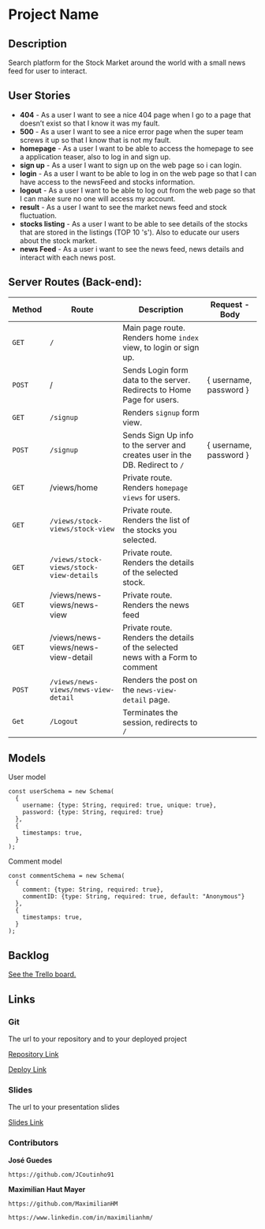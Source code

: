 # Project Name



## Description

Search platform for the Stock Market around the world with a small news feed for user to interact.

## User Stories

- **404** - As a user I want to see a nice 404 page when I go to a page that doesn’t exist so that I know it was my fault.
- **500** - As a user I want to see a nice error page when the super team screws it up so that I know that is not my fault.
- **homepage** - As a user I want to be able to access the homepage to see a application teaser, also to log in and sign up.
- **sign up** - As a user I want to sign up on the web page so i can login.
- **login** - As a user I want to be able to log in on the web page so that I can have access to the newsFeed and stocks information.
- **logout** - As a user I want to be able to log out from the web page so that I can make sure no one will access my account.
- **result** - As a user I want to see the market news feed and stock fluctuation. 
- **stocks listing** - As a user I want to be able to see details of the stocks that are stored in the listings (TOP 10 's'). Also to educate our users about the stock market.
- **news Feed** -  As a user i want to see the news feed, news details and interact with each news post.



## Server Routes (Back-end):

| **Method** | **Route**                               | **Description**                                              | Request - Body         |
| ---------- | --------------------------------------- | ------------------------------------------------------------ | ---------------------- |
| `GET`      | `/`                                     | Main page route. Renders home `index` view, to login or sign up. |                        |
| `POST`     | /                                       | Sends Login form data to the server. Redirects to Home Page for users. | { username, password } |
| `GET`      | `/signup`                               | Renders `signup` form view.                                  |                        |
| `POST`     | `/signup`                               | Sends Sign Up info to the server and creates user in the DB. Redirect to `/` | { username, password } |
| `GET`      | /views/home                             | Private route. Renders `homepage views` for users.           |                        |
| `GET`      | `/views/stock-views/stock-view`         | Private route. Renders the list of the stocks you selected.  |                        |
| `GET`      | `/views/stock-views/stock-view-details` | Private route. Renders the details of the selected stock.    |                        |
| `GET`      | /views/news-views/news-view             | Private route. Renders the news feed                         |                        |
| `GET`      | /views/news-views/news-view-detail      | Private route.  Renders the details of the selected news with a Form to comment |                        |
| `POST`     | `/views/news-views/news-view-detail`    | Renders the post on the `news-view-detail` page.             |                        |
| `Get`      | `/Logout`                               | Terminates the session, redirects to `/`                     |                        |

## Models

User model

```
const userSchema = new Schema(
  {
    username: {type: String, required: true, unique: true},
    password: {type: String, required: true}
  },
  {
    timestamps: true,
  }
);
```

Comment model

```
const commentSchema = new Schema(
  {
    comment: {type: String, required: true},
    commentID: {type: String, required: true, default: "Anonymous"}
  },
  {
    timestamps: true,
  }
);
```



## Backlog

[See the Trello board.](https://trello.com/b/Ni3giVKf/ironhackproject)



## Links

### Git

The url to your repository and to your deployed project

[Repository Link](https://github.com/JCoutinho91/StockOverFlow---Module-2)

[Deploy Link](https://gist.github.com/ross-u/8f91ec13aeaf35a1ba7603848284703f)



### Slides

The url to your presentation slides

[Slides Link](https://docs.google.com/presentation/d/1P5FIi0vHZBUcgUtmt1M4_lLCO5dwdJ4UOgtJa4ehGfk/edit?usp=sharing)

### Contributors

**José Guedes** 

 `https://github.com/JCoutinho91` 



**Maximilian Haut Mayer** 

`https://github.com/MaximilianHM`

`https://www.linkedin.com/in/maximilianhm/`